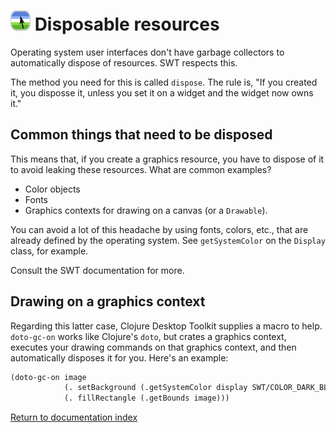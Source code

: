 # ![Logo](images/icon32x32.png) Disposable resources

Operating system user interfaces don't have garbage collectors to automatically dispose of resources.  SWT respects this.

The method you need for this is called `dispose`.  The rule is, "If you created it, you disposse it, unless you set it on a widget and the widget now owns it."

## Common things that need to be disposed

This means that, if you create a graphics resource, you have to dispose of it to avoid leaking these resources.  What are common examples?

* Color objects
* Fonts
* Graphics contexts for drawing on a canvas (or a `Drawable`).

You can avoid a lot of this headache by using fonts, colors, etc., that are already defined by the operating system.  See `getSystemColor` on the `Display` class, for example.

Consult the SWT documentation for more.

## Drawing on a graphics context

Regarding this latter case, Clojure Desktop Toolkit supplies a macro to help.  `doto-gc-on` works like Clojure's `doto`, but crates a graphics context, executes your drawing commands on that graphics context, and then automatically disposes it for you.  Here's an example:

```clojure
(doto-gc-on image
            (. setBackground (.getSystemColor display SWT/COLOR_DARK_BLUE))
            (. fillRectangle (.getBounds image)))
```


[Return to documentation index](index.md)
